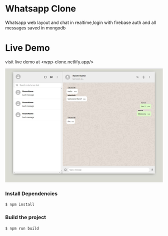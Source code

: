 # Whatsapp Clone
Whatsapp web layout and chat in realtime,login with firebase auth and all messages saved in mongodb

# Live Demo
visit live demo at <wpp-clone.netlify.app/>

![](screenshot.png)

### Install Dependencies
```sh
$ npm install 
```

### Build the project
```sh
$ npm run build
```
